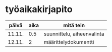 
# työaikakirjapito

| päivä |aika  | mitä tein |
| :----:|:-----|---------|
| 11.11.|  0.5 | suunnittelu, aiheenvalinta |
| 12.11.|   2  | määrittelydokumentti |

